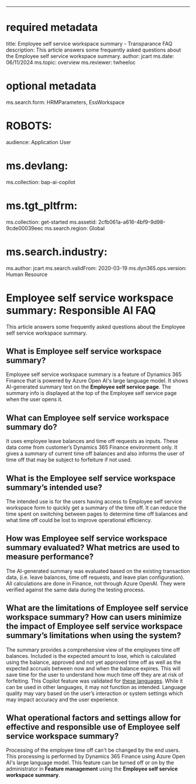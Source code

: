 ---
# required metadata

title: Employee self service workspace summary - Transparance FAQ
description: This article answers some frequently asked questions about the Employee self service workspace summary.
author: jcart
ms.date: 06/11/2024
ms.topic: overview
ms.reviewer: twheeloc
# optional metadata

ms.search.form: HRMParameters, EssWorkspace
# ROBOTS: 
audience: Application User
# ms.devlang: 
ms.collection: bap-ai-copilot
# ms.tgt_pltfrm: 
ms.collection: get-started
ms.assetid: 2cfb061a-a616-4bf9-9d98-9cde00039eec
ms.search.region: Global
# ms.search.industry: 
ms.author: jcart
ms.search.validFrom: 2020-03-19
ms.dyn365.ops.version: Human Resource

# Employee self service workspace summary: Responsible AI FAQ
 This article answers some frequently asked questions about the Employee self service workspace summary.
 
## What is Employee self service workspace summary?
 Employee self service workspace summary is a feature of Dynamics 365 Finance that is powered by Azure Open AI's large language model. It shows AI-generated summary text on the **Employee self service page**. 
 The summary info is displayed at the top of the Employee self service page when the user opens it.

## What can Employee self service workspace summary do?
It uses employee leave balances and time off requests as inputs. These data come from customer’s Dynamics 365 Finance environment only.
It gives a summary of current time off balances and also informs the user of time off that may be subject to forfeiture if not used.

## What is the Employee self service workspace summary’s intended use?
The intended use is for the users having access to Employee self service workspace form to quickly get a summary of the time off. It can reduce the time spent on switching between pages to determine time off 
balances and what time off could be lost to improve operational efficiency.

## How was Employee self service workspace summary evaluated? What metrics are used to measure performance?
The AI-generated summary was evaluated based on the existing transaction data, (i.e. leave balances, time off requests, and leave plan configuration). All calculations are done in Finance, not through Azure OpenAI. They were verified against the same data during the testing process.

## What are the limitations of Employee self service workspace summary? How can users minimize the impact of Employee self service workspace summary’s limitations when using the system?
The summary provides a comprehensive view of the employees time off balances. Included is the expected amount to lose, which is calculated using the balance, approved and not yet approved time off as well as the
expected accruals between now and when the balance expires. This will save time for the user to understand how much time off they are at risk of forfeiting.
This Copilot feature was validated for [these languages](https://go.microsoft.com/fwlink/?linkid=2270154). While it can be used in other languages, it may not function as intended. Language quality may vary based
on the user’s interaction or system settings which may impact accuracy and the user experience.

## What operational factors and settings allow for effective and responsible use of Employee self service workspace summary?
Processing of the employee time off can't be changed by the end users. This processing is performed by Dynamics 365 Finance using Azure Open AI's large language model.
This feature can be turned off or on by the administrator in **Feature management** using the **Employee self service workspace summary**.
